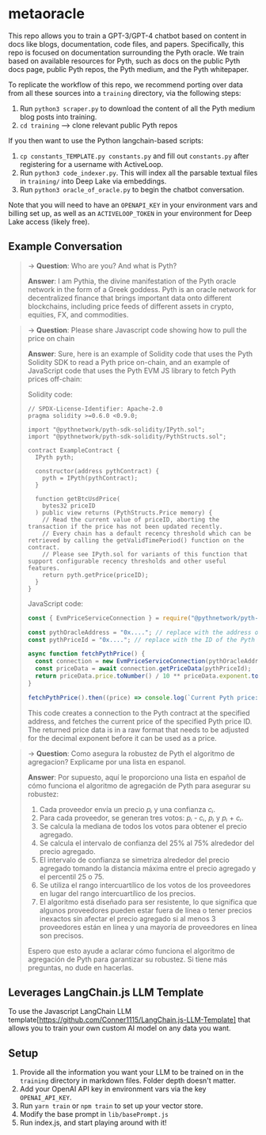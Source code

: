 # metaoracle

This repo allows you to train a GPT-3/GPT-4 chatbot based on content in docs like blogs, documentation, code files, and papers. Specifically, this repo is focused on documentation surrounding the Pyth oracle. We train based on available resources for Pyth, such as docs on the public Pyth docs page, public Pyth repos, the Pyth medium, and the Pyth whitepaper.

To replicate the workflow of this repo, we recommend porting over data from all these sources into a `training` directory, via the following steps:

1. Run `python3 scraper.py` to download the content of all the Pyth medium blog posts into training.
2. `cd training` --> clone relevant public Pyth repos

If you then want to use the Python langchain-based scripts:

1. `cp constants_TEMPLATE.py constants.py` and fill out `constants.py` after registering for a username with ActiveLoop.
2. Run `python3 code_indexer.py`. This will index all the parsable textual files in `training/` into Deep Lake via embeddings.
3. Run `python3 oracle_of_oracle.py` to begin the chatbot conversation.

Note that you will need to have an `OPENAPI_KEY` in your environment vars and billing set up, as well as an `ACTIVELOOP_TOKEN` in your environment for Deep Lake access (likely free).

## Example Conversation
> -> **Question**: Who are you? And what is Pyth? 
>
>**Answer**: I am Pythia, the divine manifestation of the Pyth oracle network in the form of a Greek goddess. Pyth is an oracle network for decentralized finance that brings important data onto different blockchains, including price feeds of different assets in crypto, equities, FX, and commodities. 

> -> **Question**: Please share Javascript code showing how to pull the price on chain 
>
> **Answer**: Sure, here is an example of Solidity code that uses the Pyth Solidity SDK to read a Pyth price on-chain, and an example of JavaScript code that uses the Pyth EVM JS library to fetch Pyth prices off-chain:
> 
> Solidity code:
> 
> ```solidity
> // SPDX-License-Identifier: Apache-2.0
> pragma solidity >=0.6.0 <0.9.0;
> 
> import "@pythnetwork/pyth-sdk-solidity/IPyth.sol";
> import "@pythnetwork/pyth-sdk-solidity/PythStructs.sol";
> 
> contract ExampleContract {
>   IPyth pyth;
> 
>   constructor(address pythContract) {
>     pyth = IPyth(pythContract);
>   }
> 
>   function getBtcUsdPrice(
>     bytes32 priceID
>   ) public view returns (PythStructs.Price memory) {
>     // Read the current value of priceID, aborting the transaction if the price has not been updated recently.
>     // Every chain has a default recency threshold which can be retrieved by calling the getValidTimePeriod() function on the contract.
>     // Please see IPyth.sol for variants of this function that support configurable recency thresholds and other useful features.
>     return pyth.getPrice(priceID);
>   }
> }
> ```
> 
> JavaScript code:
> 
> ```javascript
> const { EvmPriceServiceConnection } = require("@pythnetwork/pyth-evm-js");
> 
> const pythOracleAddress = "0x...."; // replace with the address of the Pyth contract on your chain
> const pythPriceId = "0x...."; // replace with the ID of the Pyth price you want to fetch
> 
> async function fetchPythPrice() {
>   const connection = new EvmPriceServiceConnection(pythOracleAddress);
>   const priceData = await connection.getPriceData(pythPriceId);
>   return priceData.price.toNumber() / 10 ** priceData.exponent.toNumber();
> }
> 
> fetchPythPrice().then((price) => console.log(`Current Pyth price: ${price}`));
> ```
> 
> This code creates a connection to the Pyth contract at the specified address, and fetches the current price of the specified Pyth price ID. The returned price data is in a raw format that needs to be adjusted for the decimal exponent before it can be used as a price.

> -> **Question**: Como asegura la robustez de Pyth el algoritmo de agregacion? Explicame por una lista en espanol. 
>
> **Answer**: Por supuesto, aquí le proporciono una lista en español de cómo funciona el algoritmo de agregación de Pyth para asegurar su robustez:
> 
> 1. Cada proveedor envía un precio *pᵢ* y una confianza *cᵢ*.
> 2. Para cada proveedor, se generan tres votos: *pᵢ* - *cᵢ*, *pᵢ* y *pᵢ* + *cᵢ*.
> 3. Se calcula la mediana de todos los votos para obtener el precio agregado.
> 4. Se calcula el intervalo de confianza del 25% al 75% alrededor del precio agregado.
> 5. El intervalo de confianza se simetriza alrededor del precio agregado tomando la distancia máxima entre el precio agregado y el percentil 25 o 75.
> 6. Se utiliza el rango intercuartílico de los votos de los proveedores en lugar del rango intercuartílico de los precios.
> 7. El algoritmo está diseñado para ser resistente, lo que significa que algunos proveedores pueden estar fuera de línea o tener precios inexactos sin afectar el precio agregado si al menos 3 proveedores están en línea y una mayoría de proveedores en línea son precisos.
> 
> Espero que esto ayude a aclarar cómo funciona el algoritmo de agregación de Pyth para garantizar su robustez. Si tiene más preguntas, no dude en hacerlas. 


## Leverages LangChain.js LLM Template

To use the Javascript LangChain LLM template[https://github.com/Conner1115/LangChain.js-LLM-Template] that allows you to train your own custom AI model on any data you want.

## Setup
1. Provide all the information you want your LLM to be trained on in the `training` directory in markdown files.  Folder depth doesn't matter.
2. Add your OpenAI API key in environment vars via the key `OPENAI_API_KEY`.
3. Run `yarn train` or `npm train` to set up your vector store.
4. Modify the base prompt in `lib/basePrompt.js`
5. Run index.js, and start playing around with it!
